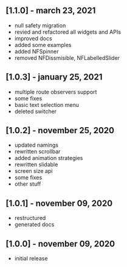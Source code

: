 ## [1.1.0] - march 23, 2021

* null safety migration
* revied and refactored all widgets and APIs
* improved docs
* added some examples
* added NFSpinner
* removed NFDissmisible, NFLabelledSlider
 
## [1.0.3] - january 25, 2021

* multiple route observers support
* some fixes
* basic text selection menu
* deleted switcher

## [1.0.2] - november 25, 2020

* updated namings
* rewritten scrollbar
* added animation strategies
* rewritten slidable
* screen size api
* some fixes
* other stuff

## [1.0.1] - november 09, 2020

* restructured
* generated docs
 
## [1.0.0] - november 09, 2020

* initial release